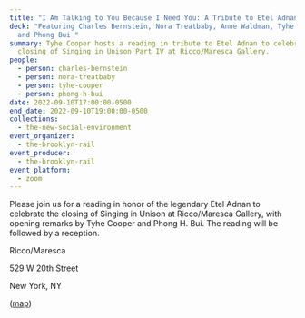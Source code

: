 ```yaml
---
title: "I Am Talking to You Because I Need You: A Tribute to Etel Adnan"
deck: "Featuring Charles Bernstein, Nora Treatbaby, Anne Waldman, Tyhe Cooper,
  and Phong Bui "
summary: Tyhe Cooper hosts a reading in tribute to Etel Adnan to celebrate the
  closing of Singing in Unison Part IV at Ricco/Maresca Gallery.
people:
  - person: charles-bernstein
  - person: nora-treatbaby
  - person: tyhe-cooper
  - person: phong-h-bui
date: 2022-09-10T17:00:00-0500
end_date: 2022-09-10T19:00:00-0500
collections:
  - the-new-social-environment
event_organizer:
  - the-brooklyn-rail
event_producer:
  - the-brooklyn-rail
event_platform:
  - zoom
---
```

Please join us for a reading in honor of the legendary Etel Adnan to celebrate the closing of Singing in Unison at Ricco/Maresca Gallery, with opening remarks by Tyhe Cooper and Phong H. Bui. The reading will be followed by a reception.



Ricco/Maresca

529 W 20th Street

New York, NY

([map](https://www.google.com/maps/place/Ricco%2FMaresca+Gallery/@40.7465347,-74.0068307,15z/data=!4m2!3m1!1s0x0:0x8ea1963169cbbc5b?sa=X&ved=2ahUKEwiJiNyh8oL6AhU8F1kFHRzGCLUQ_BJ6BAhNEAU))